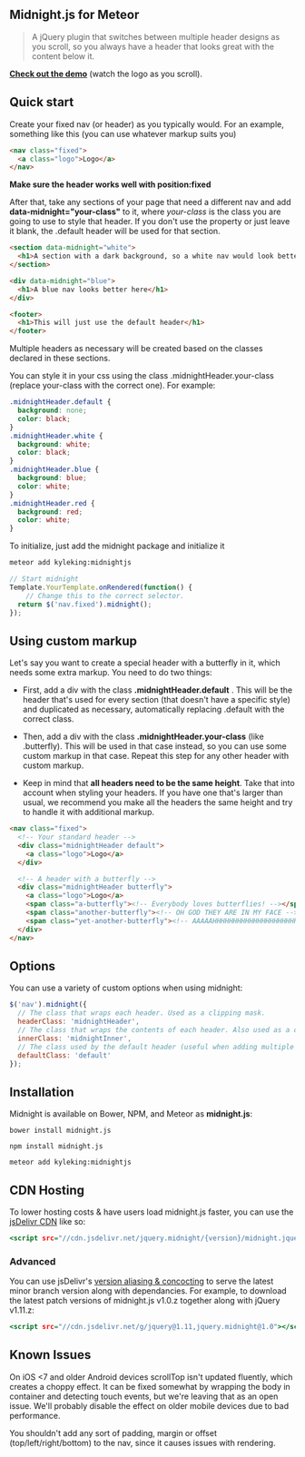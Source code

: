 ## Midnight.js for Meteor
> A jQuery plugin that switches between multiple header designs as you scroll, so you always have a header that looks great with the content below it.

**[Check out the demo](http://aerolab.github.io/midnight.js/)** (watch the logo as you scroll).


## Quick start

Create your fixed nav (or header) as you typically would. For an example, something like this (you can use whatever markup suits you)

```html
<nav class="fixed">
  <a class="logo">Logo</a>
</nav>
```

**Make sure the header works well with position:fixed**


After that, take any sections of your page that need a different nav and add **data-midnight="your-class"** to it, where *your-class* is the class you are going to use to style that header. If you don't use the property or just leave it blank, the .default header will be used for that section.

```html
<section data-midnight="white">
  <h1>A section with a dark background, so a white nav would look better here</h1>
</section>

<div data-midnight="blue">
  <h1>A blue nav looks better here</h1>
</div>

<footer>
  <h1>This will just use the default header</h1>
</footer>
```

Multiple headers as necessary will be created based on the classes declared in these sections.

You can style it in your css using the class .midnightHeader.your-class (replace your-class with the correct one). For example:


```css
.midnightHeader.default {
  background: none;
  color: black;
}
.midnightHeader.white {
  background: white;
  color: black;
}
.midnightHeader.blue {
  background: blue;
  color: white;
}
.midnightHeader.red {
  background: red;
  color: white;
}
```


To initialize, just add the midnight package and initialize it

```sh
meteor add kyleking:midnightjs
```

```js
// Start midnight
Template.YourTemplate.onRendered(function() {
	// Change this to the correct selector.
  return $('nav.fixed').midnight();
});
```


## Using custom markup

Let's say you want to create a special header with a butterfly in it, which needs some extra markup. You need to do two things:

* First, add a div with the class **.midnightHeader.default** . This will be the header that's used for every section (that doesn't have a specific style) and duplicated as necessary, automatically replacing .default with the correct class.

* Then, add a div with the class **.midnightHeader.your-class** (like .butterfly). This will be used in that case instead, so you can use some custom markup in that case. Repeat this step for any other header with custom markup.

* Keep in mind that **all headers need to be the same height**. Take that into account when styling your headers. If you have one that's larger than usual, we recommend you make all the headers the same height and try to handle it with additional markup.


```html
<nav class="fixed">
  <!-- Your standard header -->
  <div class="midnightHeader default">
    <a class="logo">Logo</a>
  </div>

  <!-- A header with a butterfly -->
  <div class="midnightHeader butterfly">
    <a class="logo">Logo</a>
    <span class="a-butterfly"><!-- Everybody loves butterflies! --></span>
    <span class="another-butterfly"><!-- OH GOD THEY ARE IN MY FACE --></span>
    <span class="yet-another-butterfly"><!-- AAAAAHHHHHHHHHHHHHHHHHHHHH --></span>
  </div>
</nav>
```


## Options

You can use a variety of custom options when using midnight:

```js
$('nav').midnight({
  // The class that wraps each header. Used as a clipping mask.
  headerClass: 'midnightHeader',
  // The class that wraps the contents of each header. Also used as a clipping mask.
  innerClass: 'midnightInner',
  // The class used by the default header (useful when adding multiple headers with different markup).
  defaultClass: 'default'
});
```


## Installation

Midnight is available on Bower, NPM, and Meteor as **midnight.js**:

```
bower install midnight.js

npm install midnight.js

meteor add kyleking:midnightjs
```


## CDN Hosting

To lower hosting costs & have users load midnight.js faster, you can use the [jsDelivr CDN](http://www.jsdelivr.com/#!jquery.midnight) like so:
```htm
<script src="//cdn.jsdelivr.net/jquery.midnight/{version}/midnight.jquery.min.js"></script>
```


### Advanced

You can use jsDelivr's [version aliasing & concocting](https://github.com/jsdelivr/jsdelivr#version-aliasing) to serve the latest minor branch version along with dependancies.  For example, to download the latest patch versions of midnight.js v1.0.z together along with jQuery v1.11.z:
```htm
<script src="//cdn.jsdelivr.net/g/jquery@1.11,jquery.midnight@1.0"></script>
```


## Known Issues

On iOS <7 and older Android devices scrollTop isn't updated fluently, which creates a choppy effect. It can be fixed somewhat by wrapping the body in container and detecting touch events, but we're leaving that as an open issue. We'll probably disable the effect on older mobile devices due to bad performance.

You shouldn't add any sort of padding, margin or offset (top/left/right/bottom) to the nav, since it causes issues with rendering.

